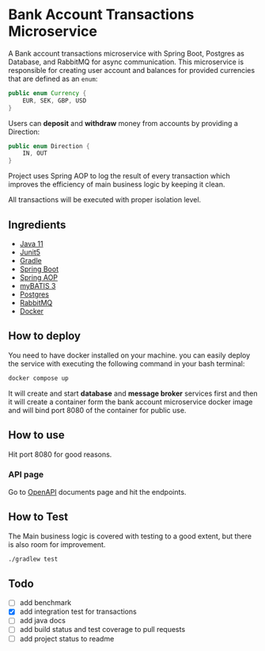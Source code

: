 # Bank Account Transactions Microservice

A Bank account transactions microservice with Spring Boot, Postgres as Database, and RabbitMQ for async communication.
This microservice is responsible for creating user account and balances for provided currencies that are defined
as an `enum`:

```java
public enum Currency {
    EUR, SEK, GBP, USD
}
```

Users can **deposit** and **withdraw** money from accounts by providing a Direction:

```java
public enum Direction {
    IN, OUT
}
```

Project uses Spring AOP to log the result of every transaction which improves the efficiency of main business
logic by keeping it clean.

All transactions will be executed with proper isolation level.

## Ingredients

- [Java 11](https://jdk.java.net/11/)
- [Junit5](https://junit.org/junit5/docs/current/user-guide/)
- [Gradle](https://gradle.org/)
- [Spring Boot](https://spring.io/projects/spring-boot)
- [Spring AOP](https://docs.spring.io/spring-framework/reference/core/aop.html)
- [myBATIS 3](https://mybatis.org/mybatis-3/)
- [Postgres](https://www.postgresql.org/)
- [RabbitMQ](https://www.rabbitmq.com/)
- [Docker](https://www.docker.com/)

## How to deploy

You need to have docker installed on your machine. you can easily deploy the service with executing
the following command in your bash terminal:

```bash
docker compose up
```

It will create and start **database** and **message broker** services first and then it will create
a container form the bank account microservice docker image and will bind port 8080 of the container for public use.

## How to use

Hit port 8080 for good reasons.

### API page

Go to [OpenAPI](http://localhost:8080/swagger-ui/index.html) documents page and hit the endpoints.

## How to Test

The Main business logic is covered with testing to a good extent, but there is also room for improvement.

```bash
./gradlew test
```

## Todo

- [ ] add benchmark
- [x] add integration test for transactions
- [ ] add java docs
- [ ] add build status and test coverage to pull requests
- [ ] add project status to readme
